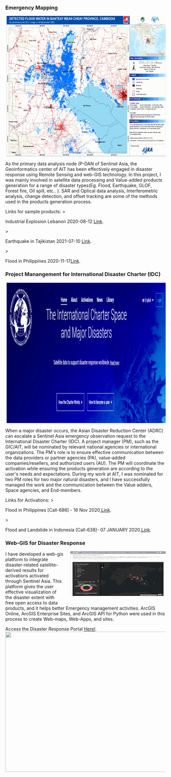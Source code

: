<style>
img {
  float: right;
  margin: 0px 0px 15px 20px;
}
</style>

### Emergency Mapping
<p><img src="/gifs/vaps.gif" width="500" height="440">
As the primary data analysis node (P-DAN of Sentinel Asia, the Geoinformatics center of AIT has been effectively engaged in disaster response using Remote Sensing and web-GIS technology.
In this project, I was mainly involved in satellite data processing and Value-added products generation for a range of disaster types(Eg. Flood, Earthquake, GLOF, Forest fire, Oil spill, etc.. ). SAR and Optical data analysis, Interferometric analysis, change detection, and offset tracking are some of the methods used in the products generation process. 
</p>
Links for sample products:
><p>Industrial Explosion Lebanon 2020-08-12 <a href="https://sentinel-asia.org/EO/2020/article20200808LB/Industrial_Explosion_Lebanon_ALOS2_THEOS1_20200812-s.jpg" target="_blank" rel="noopener noreferrer">Link</a>.</p>
><p> Earthquake in Tajikistan 2021-07-10 <a href="https://sentinel-asia.org/EO/2021/article20210707TJ/AIT_2021-07-10_Earthquake_in_Tajikistan_Map_Products.jpg" target="_blank">Link</a>.</p>
><p>Flood in Philippines 2020-11-17<a href="https://disasterscharter.org/image/journal/article.jpg?img_id=8321603&t=1605863234356" target="_blank" rel="noopener noreferrer">Link</a>.</p>


### Project Manangement for International Disaster Charter (IDC)
<p><img src="/images/idc_web.png" width="500" height="440">
When a major disaster occurs, the Asian Disaster Reduction Center (ADRC) can escalate a Sentinel Asia emergency observation request to the International Disaster Charter (IDC). A project manager (PM), such as the GIC/AIT, will be nominated by relevant national agencies or international organizations. The PM's role is to ensure effective communication between the data providers or partner agencies (PA), value-added companies/resellers, and authorized users (AU). The PM will coordinate the activation while ensuring the products generation are according to the user's needs and expectations. 
During my work at AIT, I was nominated for two PM roles for two major natural disasters, and I have successfully managed the work and the communication between the Value adders, Space agencies, and End-members. 
</p>
Links for Activations:
><p>Flood in Philippines [Call-686] - 16 Nov 2020<a href="https://disasterscharter.org/web/guest/activations/-/article/flood-large-in-philippines-activation-686-" target="_blank"> Link</a>.</p>
><p>Flood and Landslide in Indonesia [Call-638]- 07 JANUARY 2020<a href="https://disasterscharter.org/web/guest/activations/-/article/flood-flash-in-indonesia-activation-638-" target="_blank"> Link</a>.</p>

### Web-GIS for Disaster Response
<p>
<img src="/gifs/disaster_portal.gif" width="300" height="140"> 
I have developed a web-gis platform to integrate disaster-related satellite-derived results for activations activated through Sentinel Asia.
This platform gives the user effective visualization of the disaster extent with free open access to data products, and it helps better Emergency management activities.
ArcGIS Online, ArcGIS Enterprise Sites, and ArcGIS API for Python were used in this process to create Web-maps, Web-Apps, and sites.

<p>Access the Disaster Response Portal <a href="https://portal.geoinfo.ait.ac.th/portal/apps/sites/#/gic-ait-disaster-response-portal" target="_blank"> Here!</a>.
<img src="/gifs/disaster_portal_act.gif" width="800" height="440"> 
</p>